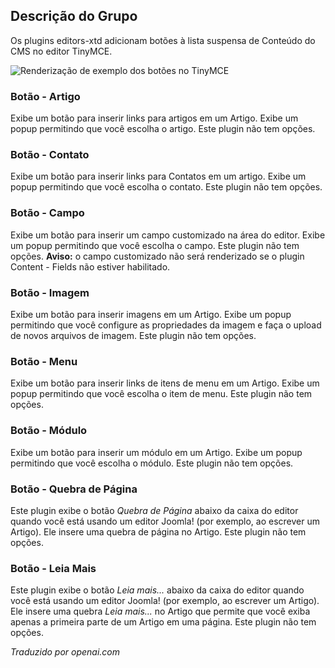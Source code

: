 <!-- Filename: Chunk4x:Extensions_Plugin_Manager_Edit_Button_Group  / Display title: Grupo de Botões do Editor Xtd -->

## Descrição do Grupo

Os plugins editors-xtd adicionam botões à lista suspensa de Conteúdo do CMS no editor TinyMCE.

![Renderização de exemplo dos botões no TinyMCE](../../../en/images/plugins/plugin-group-editors-extended.png)

### Botão - Artigo

Exibe um botão para inserir links para artigos em um Artigo. Exibe um popup permitindo que você escolha o artigo. Este plugin não tem opções.

### Botão - Contato

Exibe um botão para inserir links para Contatos em um artigo. Exibe um popup permitindo que você escolha o contato. Este plugin não tem opções.

### Botão - Campo

Exibe um botão para inserir um campo customizado na área do editor. Exibe um popup permitindo que você escolha o campo. Este plugin não tem opções. **Aviso:** o campo customizado não será renderizado se o plugin Content - Fields não estiver habilitado.

### Botão - Imagem

Exibe um botão para inserir imagens em um Artigo. Exibe um popup permitindo que você configure as propriedades da imagem e faça o upload de novos arquivos de imagem. Este plugin não tem opções.

### Botão - Menu

Exibe um botão para inserir links de itens de menu em um Artigo. Exibe um popup permitindo que você escolha o item de menu. Este plugin não tem opções.

### Botão - Módulo

Exibe um botão para inserir um módulo em um Artigo. Exibe um popup permitindo que você escolha o módulo. Este plugin não tem opções.

### Botão - Quebra de Página

Este plugin exibe o botão *Quebra de Página* abaixo da caixa do editor quando você está usando um editor Joomla! (por exemplo, ao escrever um Artigo). Ele insere uma quebra de página no Artigo. Este plugin não tem opções.

### Botão - Leia Mais

Este plugin exibe o botão *Leia mais...* abaixo da caixa do editor quando você está usando um editor Joomla! (por exemplo, ao escrever um Artigo). Ele insere uma quebra *Leia mais...* no Artigo que permite que você exiba apenas a primeira parte de um Artigo em uma página. Este plugin não tem opções.

*Traduzido por openai.com*

